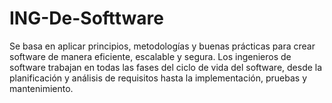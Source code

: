 # ING-De-Softtware
Se basa en aplicar principios, metodologías y buenas prácticas para crear software de manera eficiente, escalable y segura. Los ingenieros de software trabajan en todas las fases del ciclo de vida del software, desde la planificación y análisis de requisitos hasta la implementación, pruebas y mantenimiento.
